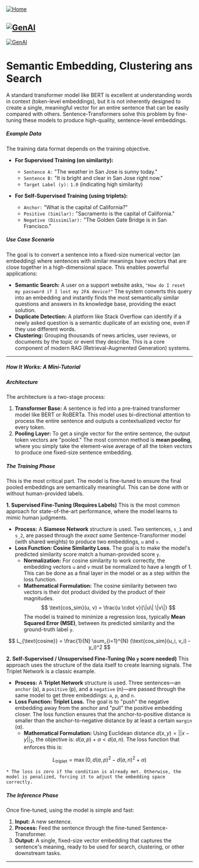 [![Home](https://img.shields.io/badge/Home-Click%20Here-blue?style=flat&logo=homeadvisor&logoColor=white)](../../../)

## [![GenAI](https://img.shields.io/badge/GenAI-Selected_Topics_in_Generative_AI-green?style=for-the-badge&logo=github)](../../../main_page/GenAI)

[![GenAI](https://img.shields.io/badge/LLM_TASKs-Selected_LLM_TASKs-orange?style=for-the-badge&logo=github)](../LLM-Tasks)

# Semantic Embedding, Clustering ans Search


A standard transformer model like BERT is excellent at understanding words in context (token-level embeddings), but it is not inherently designed to create a single, meaningful vector for an entire sentence that can be easily compared with others. Sentence-Transformers solve this problem by fine-tuning these models to produce high-quality, sentence-level embeddings.

##### **Example Data**
The training data format depends on the training objective.

* **For Supervised Training (on similarity):**
    * `Sentence A:` "The weather in San Jose is sunny today."
    * `Sentence B:` "It is bright and clear in San Jose right now."
    * `Target Label (y):` `1.0` (indicating high similarity)

* **For Self-Supervised Training (using triplets):**
    * `Anchor:` "What is the capital of California?"
    * `Positive (Similar):` "Sacramento is the capital of California."
    * `Negative (Dissimilar):` "The Golden Gate Bridge is in San Francisco."

##### **Use Case Scenario**
The goal is to convert a sentence into a fixed-size numerical vector (an embedding) where sentences with similar meanings have vectors that are close together in a high-dimensional space. This enables powerful applications:

* **Semantic Search:** A user on a support website asks, `"How do I reset my password if I lost my 2FA device?"` The system converts this query into an embedding and instantly finds the most semantically similar questions and answers in its knowledge base, providing the exact solution.
* **Duplicate Detection:** A platform like Stack Overflow can identify if a newly asked question is a semantic duplicate of an existing one, even if they use different words.
* **Clustering:** Grouping thousands of news articles, user reviews, or documents by the topic or event they describe. This is a core component of modern RAG (Retrieval-Augmented Generation) systems.

---
##### **How It Works: A Mini-Tutorial**

##### **Architecture**
The architecture is a two-stage process:

1.  **Transformer Base:** A sentence is fed into a pre-trained transformer model like BERT or RoBERTa. This model uses bi-directional attention to process the entire sentence and outputs a contextualized vector for every token.
2.  **Pooling Layer:** To get a single vector for the entire sentence, the output token vectors are "pooled." The most common method is **mean pooling**, where you simply take the element-wise average of all the token vectors to produce one fixed-size sentence embedding.

##### **The Training Phase**
This is the most critical part. The model is fine-tuned to ensure the final pooled embeddings are semantically meaningful. This can be done with or without human-provided labels.

**1. Supervised Fine-Tuning (Requires Labels)**
This is the most common approach for state-of-the-art performance, where the model learns to mimic human judgments.

* **Process:** A **Siamese Network** structure is used. Two sentences, `s_1` and `s_2`, are passed through the *exact same* Sentence-Transformer model (with shared weights) to produce two embeddings, `u` and `v`.
* **Loss Function: Cosine Similarity Loss.** The goal is to make the model's predicted similarity score match a human-provided score `y`.
    * **Normalization:** For cosine similarity to work correctly, the embedding vectors `u` and `v` must be normalized to have a length of 1. This can be done as a final layer in the model or as a step within the loss function.
    * **Mathematical Formulation:** The cosine similarity between two vectors is their dot product divided by the product of their magnitudes.
$$
\text{cos_sim}(u, v) = \frac{u \cdot v}{\|u\| \|v\|}
$$
        The model is trained to minimize a regression loss, typically **Mean Squared Error (MSE)**, between its predicted similarity and the ground-truth label `y`.

$$
L_{\text{cosine}} = \frac{1}{N} \sum_{i=1}^{N} (\text{cos_sim}(u_i, v_i) - y_i)^2
$$

**2. Self-Supervised / Unsupervised Fine-Tuning (No `y` score needed)**
This approach uses the structure of the data itself to create learning signals. The Triplet Network is a classic example.

* **Process:** A **Triplet Network** structure is used. Three sentences—an `anchor` (a), a `positive` (p), and a `negative` (n)—are passed through the same model to get three embeddings: `a`, `p`, and `n`.
* **Loss Function: Triplet Loss.** The goal is to "push" the negative embedding away from the anchor and "pull" the positive embedding closer. The loss function ensures that the anchor-to-positive distance is smaller than the anchor-to-negative distance by at least a certain `margin` (α).
    * **Mathematical Formulation:** Using Euclidean distance $d(x, y) = ||x - y||_2$, the objective is: $d(a, p) + α < d(a, n)$. The loss function that enforces this is:

$$
L_{\text{triplet}} = \max(0, d(a, p)^2 - d(a, n)^2 + \alpha)
$$

    * The loss is zero if the condition is already met. Otherwise, the model is penalized, forcing it to adjust the embedding space correctly.

##### **The Inference Phase**
Once fine-tuned, using the model is simple and fast:
1.  **Input:** A new sentence.
2.  **Process:** Feed the sentence through the fine-tuned Sentence-Transformer.
3.  **Output:** A single, fixed-size vector embedding that captures the sentence's meaning, ready to be used for search, clustering, or other downstream tasks.
***

